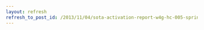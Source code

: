 ```yaml
---
layout: refresh
refresh_to_post_id: /2013/11/04/sota-activation-report-w4g-hc-005-springer-mountain
---
```

